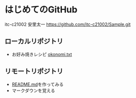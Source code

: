# はじめてのGitHub

itc-c21002 安里太一
https://github.com/itc-c21002/Sample.git

## ローカルリポジトリ
* お好み焼きレシピ
[okonomi.txt](https://github.com/itc-c21002/Sample/blob/master/okonomi.txt)

## リモートリポジトリ
* [README.md]()を作ってみる
* マークダウンを覚える